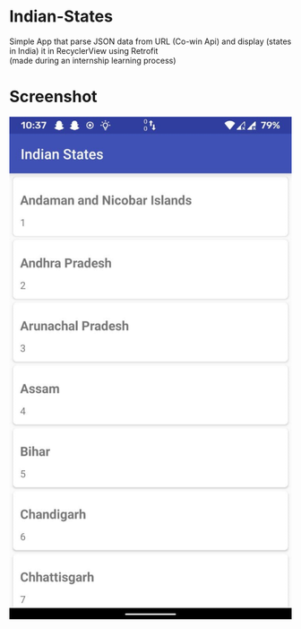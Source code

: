 # Indian-States 
Simple App that parse JSON data from URL (Co-win Api) and display (states in India) it in RecyclerView using Retrofit
<br>(made during an internship learning process)
# Screenshot

<img src="https://github.com/joelpjoji/Indian-States/blob/master/photo_2021-06-10_10-40-21.jpg">

